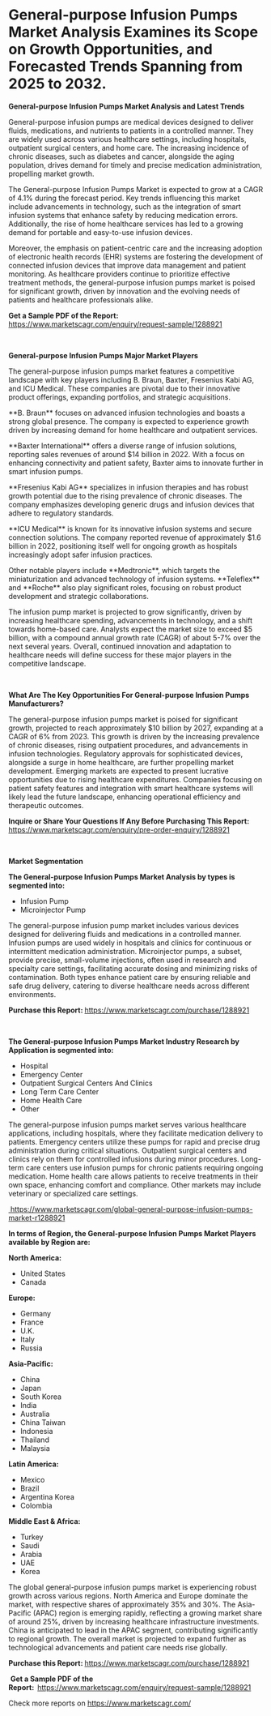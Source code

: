 <p><h1>General-purpose Infusion Pumps Market Analysis Examines its Scope on Growth Opportunities, and Forecasted Trends Spanning from 2025 to 2032.</h1></p><p><strong>General-purpose Infusion Pumps Market Analysis and Latest Trends</strong></p>
<p><p>General-purpose infusion pumps are medical devices designed to deliver fluids, medications, and nutrients to patients in a controlled manner. They are widely used across various healthcare settings, including hospitals, outpatient surgical centers, and home care. The increasing incidence of chronic diseases, such as diabetes and cancer, alongside the aging population, drives demand for timely and precise medication administration, propelling market growth.</p><p>The General-purpose Infusion Pumps Market is expected to grow at a CAGR of 4.1% during the forecast period. Key trends influencing this market include advancements in technology, such as the integration of smart infusion systems that enhance safety by reducing medication errors. Additionally, the rise of home healthcare services has led to a growing demand for portable and easy-to-use infusion devices.</p><p>Moreover, the emphasis on patient-centric care and the increasing adoption of electronic health records (EHR) systems are fostering the development of connected infusion devices that improve data management and patient monitoring. As healthcare providers continue to prioritize effective treatment methods, the general-purpose infusion pumps market is poised for significant growth, driven by innovation and the evolving needs of patients and healthcare professionals alike.</p></p>
<p><strong>Get a Sample PDF of the Report:&nbsp;</strong> <a href="https://www.marketscagr.com/enquiry/request-sample/1288921?utm_campaign=3269&utm_medium=2&utm_source=Github&utm_content=ia&utm_term=29032025&utm_id=general-purpose-infusion-pumps">https://www.marketscagr.com/enquiry/request-sample/1288921</a></p>
<p>&nbsp;</p>
<p><strong>General-purpose Infusion Pumps Major Market Players</strong></p>
<p><p>The general-purpose infusion pumps market features a competitive landscape with key players including B. Braun, Baxter, Fresenius Kabi AG, and ICU Medical. These companies are pivotal due to their innovative product offerings, expanding portfolios, and strategic acquisitions.</p><p>**B. Braun** focuses on advanced infusion technologies and boasts a strong global presence. The company is expected to experience growth driven by increasing demand for home healthcare and outpatient services. </p><p>**Baxter International** offers a diverse range of infusion solutions, reporting sales revenues of around $14 billion in 2022. With a focus on enhancing connectivity and patient safety, Baxter aims to innovate further in smart infusion pumps.</p><p>**Fresenius Kabi AG** specializes in infusion therapies and has robust growth potential due to the rising prevalence of chronic diseases. The company emphasizes developing generic drugs and infusion devices that adhere to regulatory standards.</p><p>**ICU Medical** is known for its innovative infusion systems and secure connection solutions. The company reported revenue of approximately $1.6 billion in 2022, positioning itself well for ongoing growth as hospitals increasingly adopt safer infusion practices.</p><p>Other notable players include **Medtronic**, which targets the miniaturization and advanced technology of infusion systems. **Teleflex** and **Roche** also play significant roles, focusing on robust product development and strategic collaborations.</p><p>The infusion pump market is projected to grow significantly, driven by increasing healthcare spending, advancements in technology, and a shift towards home-based care. Analysts expect the market size to exceed $5 billion, with a compound annual growth rate (CAGR) of about 5-7% over the next several years. Overall, continued innovation and adaptation to healthcare needs will define success for these major players in the competitive landscape.</p></p>
<p>&nbsp;</p>
<p><strong>What Are The Key Opportunities For General-purpose Infusion Pumps Manufacturers?</strong></p>
<p><p>The general-purpose infusion pumps market is poised for significant growth, projected to reach approximately $10 billion by 2027, expanding at a CAGR of 6% from 2023. This growth is driven by the increasing prevalence of chronic diseases, rising outpatient procedures, and advancements in infusion technologies. Regulatory approvals for sophisticated devices, alongside a surge in home healthcare, are further propelling market development. Emerging markets are expected to present lucrative opportunities due to rising healthcare expenditures. Companies focusing on patient safety features and integration with smart healthcare systems will likely lead the future landscape, enhancing operational efficiency and therapeutic outcomes.</p></p>
<p><strong>Inquire or Share Your Questions If Any Before Purchasing This Report:</strong> <a href="https://www.marketscagr.com/enquiry/pre-order-enquiry/1288921?utm_campaign=3269&utm_medium=2&utm_source=Github&utm_content=ia&utm_term=29032025&utm_id=general-purpose-infusion-pumps">https://www.marketscagr.com/enquiry/pre-order-enquiry/1288921</a></p>
<p>&nbsp;</p>
<p><strong>Market Segmentation</strong></p>
<p><strong>The General-purpose Infusion Pumps Market Analysis by types is segmented into:</strong></p>
<p><ul><li>Infusion Pump</li><li>Microinjector Pump</li></ul></p>
<p><p>The general-purpose infusion pump market includes various devices designed for delivering fluids and medications in a controlled manner. Infusion pumps are used widely in hospitals and clinics for continuous or intermittent medication administration. Microinjector pumps, a subset, provide precise, small-volume injections, often used in research and specialty care settings, facilitating accurate dosing and minimizing risks of contamination. Both types enhance patient care by ensuring reliable and safe drug delivery, catering to diverse healthcare needs across different environments.</p></p>
<p><strong>Purchase this Report:&nbsp;</strong><a href="https://www.marketscagr.com/purchase/1288921?utm_campaign=3269&utm_medium=2&utm_source=Github&utm_content=ia&utm_term=29032025&utm_id=general-purpose-infusion-pumps">https://www.marketscagr.com/purchase/1288921</a></p>
<p>&nbsp;</p>
<p><strong>The General-purpose Infusion Pumps Market Industry Research by Application is segmented into:</strong></p>
<p><ul><li>Hospital</li><li>Emergency Center</li><li>Outpatient Surgical Centers And Clinics</li><li>Long Term Care Center</li><li>Home Health Care</li><li>Other</li></ul></p>
<p><p>The general-purpose infusion pumps market serves various healthcare applications, including hospitals, where they facilitate medication delivery to patients. Emergency centers utilize these pumps for rapid and precise drug administration during critical situations. Outpatient surgical centers and clinics rely on them for controlled infusions during minor procedures. Long-term care centers use infusion pumps for chronic patients requiring ongoing medication. Home health care allows patients to receive treatments in their own space, enhancing comfort and compliance. Other markets may include veterinary or specialized care settings.</p></p>
<p><a href="https://www.marketscagr.com/global-general-purpose-infusion-pumps-market-r1288921?utm_campaign=3269&utm_medium=2&utm_source=Github&utm_content=ia&utm_term=29032025&utm_id=general-purpose-infusion-pumps">&nbsp;https://www.marketscagr.com/global-general-purpose-infusion-pumps-market-r1288921</a></p>
<p><strong>In terms of Region, the General-purpose Infusion Pumps Market Players available by Region are:</strong></p>
<p>
    <p> <strong> North America: </strong>
        <ul>
            <li>United States</li>
            <li>Canada</li>
        </ul>
        </p> 
    <p> <strong> Europe: </strong>
        <ul>
            <li>Germany</li>
            <li>France</li>
            <li>U.K.</li>
            <li>Italy</li>
            <li>Russia</li>
        </ul>
        </p> 
    <p> <strong> Asia-Pacific: </strong>
        <ul>
            <li>China</li>
            <li>Japan</li>
            <li>South Korea</li>
            <li>India</li>
            <li>Australia</li>
            <li>China Taiwan</li>
            <li>Indonesia</li>
            <li>Thailand</li>
            <li>Malaysia</li>
        </ul>
        </p> 
    <p> <strong> Latin America: </strong>
        <ul>
            <li>Mexico</li>
            <li>Brazil</li>
            <li>Argentina Korea</li>
            <li>Colombia</li>
        </ul>
        </p> 
    <p> <strong> Middle East & Africa: </strong>
        <ul>
            <li>Turkey</li>
            <li>Saudi</li>
            <li>Arabia</li>
            <li>UAE</li>
            <li>Korea</li>
        </ul>
    </p>
    </p>
<p><p>The global general-purpose infusion pumps market is experiencing robust growth across various regions. North America and Europe dominate the market, with respective shares of approximately 35% and 30%. The Asia-Pacific (APAC) region is emerging rapidly, reflecting a growing market share of around 25%, driven by increasing healthcare infrastructure investments. China is anticipated to lead in the APAC segment, contributing significantly to regional growth. The overall market is projected to expand further as technological advancements and patient care needs rise globally.</p></p>
<p><strong>Purchase this Report: </strong><a href="https://www.marketscagr.com/purchase/1288921?utm_campaign=3269&utm_medium=2&utm_source=Github&utm_content=ia&utm_term=29032025&utm_id=general-purpose-infusion-pumps">https://www.marketscagr.com/purchase/1288921</a></p>
<p>&nbsp;<strong>Get a Sample PDF of the Report:&nbsp;&nbsp;</strong><a href="https://www.marketscagr.com/enquiry/request-sample/1288921?utm_campaign=3269&utm_medium=2&utm_source=Github&utm_content=ia&utm_term=29032025&utm_id=general-purpose-infusion-pumps">https://www.marketscagr.com/enquiry/request-sample/1288921</a></p>
<p><strong></strong></p>
<p>Check more reports on <a href="https://www.marketscagr.com/?utm_campaign=3269&utm_medium=2&utm_source=Github&utm_content=ia&utm_term=29032025&utm_id=general-purpose-infusion-pumps">https://www.marketscagr.com/</a></p>